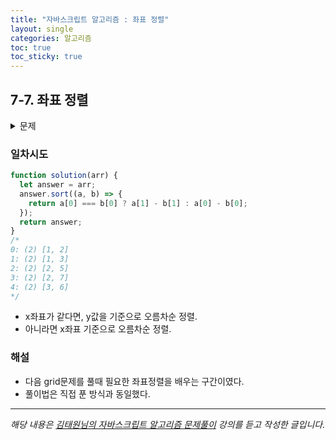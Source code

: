 ```yaml
---
title: "자바스크립트 알고리즘 : 좌표 정렬"
layout: single
categories: 알고리즘
toc: true
toc_sticky: true
---
```


## 7-7. 좌표 정렬

<details>
<summary>문제</summary>
<div markdown="1">

<br>

N개의 평면상의 좌표(x, y)가 주어지면 모든 좌표를 오름차순으로 정렬하는 프로그램을 작성하
세요. 정렬기준은 먼저 x값의 의해서 정렬하고, x값이 같을 경우 y값에 의해 정렬합니다.

_입력설명_

- 첫째 줄에 좌표의 개수인 N(3<=N<=100,000)이 주어집니다.
- 두 번째 줄부터 N개의 좌표가 x, y 순으로 주어집니다. x, y값은 양수만 입력됩니다.

_출력설명_

- N개의 좌표를 정렬하여 출력하세요.

_입력예제_

- 5
- 27
- 13
- 12
- 25
- 36

_출력예제_

- 12
- 13
- 25
- 27
- 36

</div>
</details>

### 일차시도

```jsx
function solution(arr) {
  let answer = arr;
  answer.sort((a, b) => {
    return a[0] === b[0] ? a[1] - b[1] : a[0] - b[0];
  });
  return answer;
}
/* 
0: (2) [1, 2]
1: (2) [1, 3]
2: (2) [2, 5]
3: (2) [2, 7]
4: (2) [3, 6]
*/
```

- x좌표가 같다면, y값을 기준으로 오름차순 정렬.
- 아니라면 x좌표 기준으로 오름차순 정렬.

### 해설

- 다음 grid문제를 풀때 필요한 좌표정렬을 배우는 구간이였다.
- 풀이법은 직접 푼 방식과 동일했다.

---

_해당 내용은 [김태원님의 자바스크립트 알고리즘 문제풀이](https://www.inflearn.com/course/%EC%9E%90%EB%B0%94%EC%8A%A4%ED%81%AC%EB%A6%BD%ED%8A%B8-%EC%95%8C%EA%B3%A0%EB%A6%AC%EC%A6%98-%EB%AC%B8%EC%A0%9C%ED%92%80%EC%9D%B4/dashboard) 강의를 듣고 작성한 글입니다._
